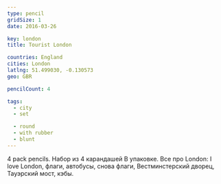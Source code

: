 ```yaml
---
type: pencil
gridSize: 1
date: 2016-03-26

key: london
title: Tourist London

countries: England
cities: London
latlng: 51.499030, -0.130573
geo: GBR

pencilCount: 4

tags:
  - city
  - set

  - round
  - with rubber
  - blunt
---
```


4 pack pencils. Набор из 4 карандашей В упаковке. Все про London: I love London, флаги, автобусы, снова флаги, Вестминстерский дворец, Тауэрский мост, кэбы.
